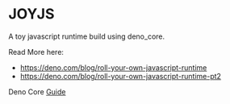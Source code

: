 # JOYJS

A toy javascript runtime build using deno_core.

Read More here:
- https://deno.com/blog/roll-your-own-javascript-runtime
- https://deno.com/blog/roll-your-own-javascript-runtime-pt2

Deno Core [Guide](https://denolib.gitbook.io/guide)
